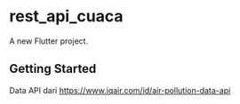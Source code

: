 # rest_api_cuaca

A new Flutter project.

## Getting Started

Data API dari https://www.iqair.com/id/air-pollution-data-api
